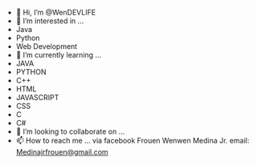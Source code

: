 - 👋 Hi, I’m @WenDEVLIFE
- 👀 I’m interested in ...
- Java
- Python
- Web Development
- 🌱 I’m currently learning ...
- JAVA
- PYTHON
- C++
- HTML
- JAVASCRIPT
- CSS
- C
- C#
- 💞️ I’m looking to collaborate on ...
- 📫 How to reach me ...
via facebook 
Frouen Wenwen Medina Jr.
email: Medinajrfrouen@gmail.com

<!---
WenDEVLIFE/WenDEVLIFE is a ✨ special ✨ repository because its `README.md` (this file) appears on your GitHub profile.
You can click the Preview link to take a look at your changes.
--->
